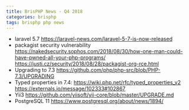 ```yaml
---
title: BrisPHP News - Q4 2018
categories: brisphp
tags: brisphp php news
---
```


* laravel 5.7 <https://laravel-news.com/laravel-5-7-is-now-released>
* packagist security vulnerability <https://nakedsecurity.sophos.com/2018/08/30/how-one-man-could-have-pwned-all-your-php-programs/> 
    <https://justi.cz/security/2018/08/28/packagist-org-rce.html>
* Upgrading to 7.3 <https://github.com/php/php-src/blob/PHP-7.3/UPGRADING>
* Typed properties in 7.4: <https://wiki.php.net/rfc/typed_properties_v2> <https://externals.io/message/102333#102867>
* Yii3 <https://github.com/yiisoft/yii-core/blob/master/UPGRADE.md>
* PostgreSQL 11 <https://www.postgresql.org/about/news/1894/>

